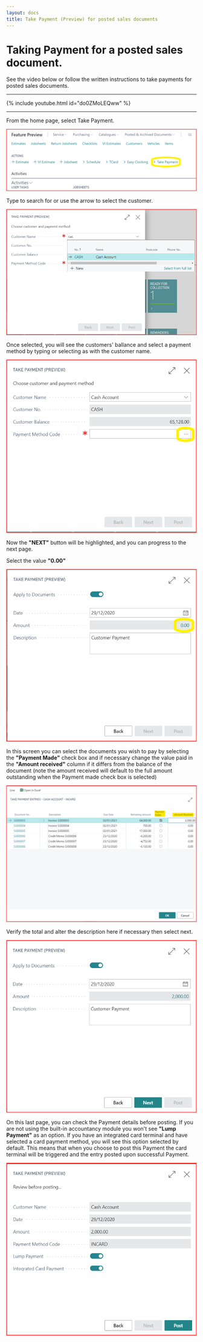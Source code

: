 ```yaml
---
layout: docs
title: Take Payment (Preview) for posted sales documents
---
```


#   Taking Payment for a posted sales document.

See the video below or follow the written instructions to take payments for posted sales documents.

---

{% include youtube.html id="do0ZMoLEQww" %}

---

From the home page, select Take Payment.

![](media/take-payment-home.png)

Type to search for or use the arrow to select the customer.

![](media/take-payment-customer.png)

Once selected, you will see the customers' ballance and select a payment method by typing or selecting as with the customer name.

![](media/take-payment-payment-method.png)

Now the **"NEXT"** button will be highlighted, and you can progress to the next page.

Select the value **"0.00"**

![](media/take-payment-apply-to-document.png)

In this screen you can select the documents you wish to pay by selecting the **"Payment Made"** check box and if necessary change the value paid in the **"Amount received"** column if it differs from the balance of the document (note the amount received will default to the full amount outstanding when the Payment made check box is selected)

![](media/take-payment-entries.png)

Verify the total and alter the description here if necessary then select next. 

![](media/take-payment-apply-to-document2.png)

On this last page, you can check the Payment details before posting. If you are not using the built-in accountancy module you won't see **"Lump Payment"** as an option.
If you have an integrated card terminal and have selected a card payment method, you will see this option selected by default. This means that when you choose to post this Payment the card terminal will be triggered and the entry posted upon successful Payment. 

![](media/take-payment-post-card.png)
